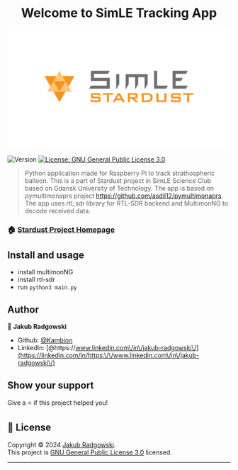 <h1 align="center">Welcome to SimLE Tracking App</h1>
<img src="https://github.com/Kambion/SimLE-Tracking-App/blob/main/SimLE%20Stardust.png" />
<p>
  <img alt="Version" src="https://img.shields.io/badge/version-1.0.0-blue.svg?cacheSeconds=2592000" />
  <a href="https://www.gnu.org/licenses/gpl-3.0.html" target="_blank">
    <img alt="License: GNU General Public License 3.0" src="https://img.shields.io/badge/License-GNU General Public License 3.0-yellow.svg" />
  </a>
</p>

> Python application made for Raspberry Pi to track strathospheric balloon. This is a part of Stardust project in SimLE Science Club based on Gdansk University of Technology. The app is based on pymultimonaprs project https://github.com/asdil12/pymultimonaprs. The app uses rtl_sdr library for RTL-SDR backend and MultimonNG to decode received data.

### 🏠 [Stardust Project Homepage](https://simle.pl/projekty/stardust/)

## Install and usage

- install multimonNG
- install rtl-sdr 
- run `python3 main.py`

## Author

👤 **Jakub Radgowski**

* Github: [@Kambion](https://github.com/Kambion)
* LinkedIn: [@https:\/\/www.linkedin.com\/in\/jakub-radgowski\/](https://linkedin.com/in/https:\/\/www.linkedin.com\/in\/jakub-radgowski\/)

## Show your support

Give a ⭐️ if this project helped you!

## 📝 License

Copyright © 2024 [Jakub Radgowski](https://github.com/Kambion).<br />
This project is [GNU General Public License 3.0](https://www.gnu.org/licenses/gpl-3.0.html) licensed.

***
